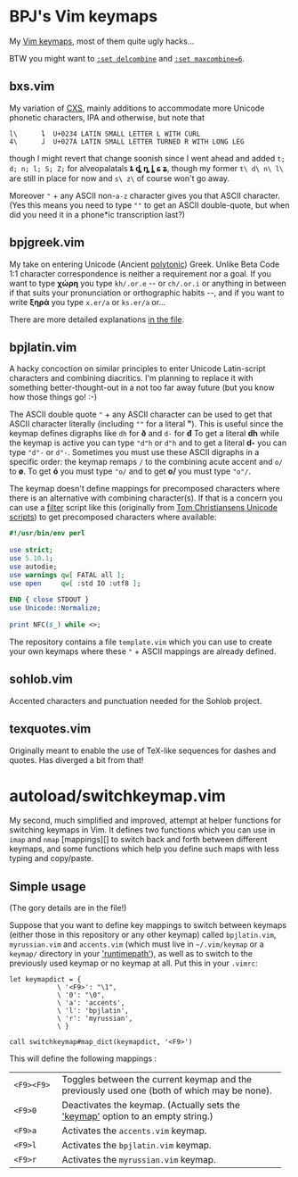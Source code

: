 # BPJ's Vim keymaps

My [Vim keymaps][], most of them quite ugly hacks...

BTW you might want to [`:set delcombine`][] and [`:set maxcombine=6`][].

## bxs.vim

My variation of [CXS][], mainly additions to accommodate more Unicode phonetic characters, IPA and otherwise, but note that

    l\      ȴ  U+0234 LATIN SMALL LETTER L WITH CURL
    4\      ɺ  U+027A LATIN SMALL LETTER TURNED R WITH LONG LEG

though I might revert that change soonish since I went ahead and added `t; d; n; l; S; Z;` for alveopalatals **ȶ ȡ ȵ ȴ ɕ ʑ**, though my former `t\ d\ n\ l\` are still in place for now and `s\ z\` of course won't go away.

Moreover `"` + any ASCII non-`a-z` character gives you that ASCII character. (Yes this means you need to type `""` to get an ASCII double-quote, but when did you need it in a phone\*ic transcription last?)

## bpjgreek.vim

My take on entering Unicode (Ancient [polytonic][]) Greek. Unlike Beta Code 1:1 character correspondence is neither a requirement nor a goal. If you want to type **χώρη** you type `kh/.or.e` -- or `ch/.or.i` or anything in between if that suits your pronunciation or orthographic habits --, and if you want to write **ξηρά** you type `x.er/a` or `ks.er/a` or...

There are more detailed explanations [in the file][].

## bpjlatin.vim

A hacky concoction on similar principles to enter Unicode Latin-script characters and combining diacritics. I'm planning to replace it with something better-thought-out in a not too far away future (but you know how those things go! :-)

The ASCII double quote `"` + any ASCII character can be used to get that ASCII character literally (including `""` for a literal **"**). This is useful since the keymap defines digraphs like `dh` for **ð** and `d-` for **đ** To get a literal **dh** while the keymap is active you can type `"d"h` or `d"h` and to get a literal **d-** you can type `"d"-` or `d"-`. Sometimes you must use these ASCII digraphs in a specific order: the keymap remaps `/` to the combining acute accent and `o/` to **ø**. To get **ó** you must type `"o/` and to get **o/** you must type `"o"/`.

The keymap doesn't define mappings for precomposed characters where there is an alternative with combining character(s). If that is a concern you can use a [filter][] script like this (originally from [Tom Christiansens Unicode scripts][]) to get precomposed characters where available:

``` perl
#!/usr/bin/env perl
 
use strict;
use 5.10.1;
use autodie;
use warnings qw[ FATAL all ];
use open     qw[ :std IO :utf8 ];
 
END { close STDOUT }
use Unicode::Normalize;
 
print NFC($_) while <>;
```

The repository contains a file `template.vim` which you can use to create your own keymaps where these `"` + ASCII mappings are already defined.

## sohlob.vim

Accented characters and punctuation needed for the Sohlob project.

## texquotes.vim

Originally meant to enable the use of TeX-like sequences for dashes and quotes. Has diverged a bit from that!

# autoload/switchkeymap.vim

My second, much simplified and improved, attempt at helper functions for switching keymaps in Vim. It defines two functions which you can use in `imap` and `nmap` \[mappings\]\[\] to switch back and forth between different keymaps, and some functions which help you define such maps with less typing and copy/paste.

## Simple usage

(The gory details are in the file!)

Suppose that you want to define key mappings to switch between keymaps (either those in this repository or any other keymap) called `bpjlatin.vim`, `myrussian.vim` and `accents.vim` (which must live in `~/.vim/keymap` or a `keymap/` directory in your ['runtimepath'][]), as well as to switch to the previously used keymap or no keymap at all. Put this in your `.vimrc`:

``` viml
let keymapdict = {
            \ '<F9>': "\1",
            \ '0': "\0",
            \ 'a': 'accents',
            \ 'l': 'bpjlatin',
            \ 'r': 'myrussian',
            \ }

call switchkeymap#map_dict(keymapdict, '<F9>')
```

This will define the following mappings :

<!--
  ------------- --------------------------------------------------------------
  `<F9><F9>`    Toggles between the current keymap and the previously used one
                (both of which may be none).

  `<F9>0`       Deactivates the keymap. (Actually sets the ['keymap'][]
                option to an empty string.)

  `<F9>a`       Activates the `accents.vim` keymap.

  `<F9>l`       Activates the `bpjlatin.vim` keymap.

  `<F9>r`       Activates the `myrussian.vim` keymap.
  ------------- --------------------------------------------------------------
-->
<table style="width:97%;">
<colgroup>
<col width="17%" />
<col width="79%" />
</colgroup>
<tbody>
<tr class="odd">
<td align="left"><code>&lt;F9&gt;&lt;F9&gt;</code></td>
<td>Toggles between the current keymap and the previously used one (both of which may be none).</td>
</tr>
<tr class="even">
<td align="left"><code>&lt;F9&gt;0</code></td>
<td>Deactivates the keymap. (Actually sets the <a href="http://vimhelp.appspot.com/options.txt.html#&#39;keymap&#39;" title=":h &#39;keymap&#39;">'keymap'</a> option to an empty string.)</td>
</tr>
<tr class="odd">
<td align="left"><code>&lt;F9&gt;a</code></td>
<td>Activates the <code>accents.vim</code> keymap.</td>
</tr>
<tr class="even">
<td align="left"><code>&lt;F9&gt;l</code></td>
<td>Activates the <code>bpjlatin.vim</code> keymap.</td>
</tr>
<tr class="odd">
<td align="left"><code>&lt;F9&gt;r</code></td>
<td>Activates the <code>myrussian.vim</code> keymap.</td>
</tr>
</tbody>
</table>

  [Vim keymaps]: http://vimhelp.appspot.com/mbyte.txt.html#mbyte-keymap ":h mbyte-keymap"
  [`:set delcombine`]: http://vimhelp.appspot.com/options.txt.html#'delcombine' ":h 'delcombine'"
  [`:set maxcombine=6`]: http://vimhelp.appspot.com/options.txt.html#'maxcombine' ":h 'maxcombine'"
  [CXS]: http://www.theiling.de/ipa/
  [polytonic]: http://en.wikipedia.org/wiki/Greek_diacritics
  [in the file]: keymap/bpjgreek.vim
  [filter]: http://vimhelp.appspot.com/change.txt.html#filter ":h filter"
  [Tom Christiansens Unicode scripts]: https://metacpan.org/pod/Unicode::Tussle
  ['runtimepath']: http://vimhelp.appspot.com/options.txt.html#'runtimepath' ":h 'runtimepath'"
  ['keymap']: http://vimhelp.appspot.com/options.txt.html#'keymap' ":h 'keymap'"
